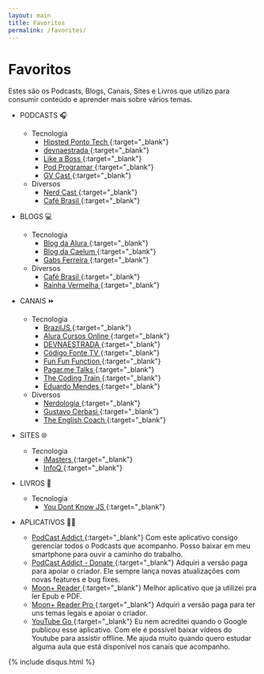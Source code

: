 ```yaml
---
layout: main
title: Favoritos
permalink: /favorites/
---
```


# Favoritos
Estes são os Podcasts, Blogs, Canais, Sites e Livros que utilizo para consumir conteúdo e aprender mais sobre vários temas.

* PODCASTS 🎧
    + Tecnologia
        - [Hipsted Ponto Tech <i class="fa fa-external-link-square" aria-hidden="true"></i>](https://hipsters.tech/){:target="_blank"}
        - [devnaestrada <i class="fa fa-external-link-square" aria-hidden="true"></i>](https://devnaestrada.com.br/){:target="_blank"}
        - [Like a Boss <i class="fa fa-external-link-square" aria-hidden="true"></i>](https://www.likeaboss.com.br/){:target="_blank"}
        - [Pod Programar <i class="fa fa-external-link-square" aria-hidden="true"></i>](https://mundopodcast.com.br/podprogramar/){:target="_blank"}
        - [GV Cast <i class="fa fa-external-link-square" aria-hidden="true"></i>](https://geracaodevalor.com/gvcast/){:target="_blank"}
    + Diversos
        - [Nerd Cast <i class="fa fa-external-link-square" aria-hidden="true"></i>](https://jovemnerd.com.br/nerdcast/){:target="_blank"}
        - [Café Brasil <i class="fa fa-external-link-square" aria-hidden="true"></i>](http://www.portalcafebrasil.com.br/podcasts/){:target="_blank"}

* BLOGS 💻
    + Tecnologia
        - [Blog da Alura <i class="fa fa-external-link-square" aria-hidden="true"></i>](http://blog.alura.com.br//){:target="_blank"}
        - [Blog da Caelum <i class="fa fa-external-link-square" aria-hidden="true"></i>](http://blog.caelum.com.br/){:target="_blank"}
        - [Gabs Ferreira <i class="fa fa-external-link-square" aria-hidden="true"></i>](http://gabsferreira.com/){:target="_blank"}
    + Diversos
        - [Café Brasil <i class="fa fa-external-link-square" aria-hidden="true"></i>](http://www.portalcafebrasil.com.br/todos/artigos/){:target="_blank"}
        - [Rainha Vermelha <i class="fa fa-external-link-square" aria-hidden="true"></i>](http://scienceblogs.com.br/rainha/){:target="_blank"}

* CANAIS ⏩
    + Tecnologia
        - [BrazilJS <i class="fa fa-external-link-square" aria-hidden="true"></i>](https://www.youtube.com/user/BrazilJS){:target="_blank"}
        - [Alura Cursos Online <i class="fa fa-external-link-square" aria-hidden="true"></i>](https://www.youtube.com/channel/UCo7EHzKF2zDFWszw7Dg4mPw){:target="_blank"}
        - [DEVNAESTRADA <i class="fa fa-external-link-square" aria-hidden="true"></i>](https://www.youtube.com/channel/UCtIygB7LtILSFWR0kxtZC-A){:target="_blank"}
        - [Código Fonte TV <i class="fa fa-external-link-square" aria-hidden="true"></i>](https://www.youtube.com/channel/UCFuIUoyHB12qpYa8JpxoxowA){:target="_blank"}
        - [Fun Fun Function <i class="fa fa-external-link-square" aria-hidden="true"></i>](https://www.youtube.com/channel/UCO1cgjhGzsSYb1rsB4bFe4Q){:target="_blank"}
        - [Pagar.me Talks <i class="fa fa-external-link-square" aria-hidden="true"></i>](https://www.youtube.com/channel/UCNhSCufrcOMeFvzEM7tt9Lw){:target="_blank"}
        - [The Coding Train <i class="fa fa-external-link-square" aria-hidden="true"></i>](https://www.youtube.com/channel/UCvjgXvBlbQiydffZU7m1_aw){:target="_blank"}
        - [Eduardo Mendes <i class="fa fa-external-link-square" aria-hidden="true"></i>](https://www.youtube.com/channel/UCAaKeg-BocRqphErdtIUFFw){:target="_blank"}
    + Diversos
        - [Nerdologia <i class="fa fa-external-link-square" aria-hidden="true"></i>](https://www.youtube.com/channel/UClu474HMt895mVxZdlIHXEA){:target="_blank"}
        - [Gustavo Cerbasi <i class="fa fa-external-link-square" aria-hidden="true"></i>](https://www.youtube.com/channel/UC_mSfchV-fgpPy-vuwML8_A){:target="_blank"}
        - [The English Coach <i class="fa fa-external-link-square" aria-hidden="true"></i>](https://www.youtube.com/channel/UC-g0gSStENkYPXFRsKrlvyA){:target="_blank"}
    
* SITES 🌐
    + Tecnologia
        - [iMasters <i class="fa fa-external-link-square" aria-hidden="true"></i>](https://imasters.com.br/){:target="_blank"}
        - [InfoQ <i class="fa fa-external-link-square" aria-hidden="true"></i>](https://www.infoq.com/br){:target="_blank"}
        
* LIVROS 📘
    + Tecnologia
        - [You Dont Know JS <i class="fa fa-external-link-square" aria-hidden="true"></i>](https://github.com/getify/You-Dont-Know-JS){:target="_blank"}
        
* APLICATIVOS 👨‍💻
    - [PodCast Addict <i class="fa fa-external-link-square" aria-hidden="true"></i>](https://play.google.com/store/apps/details?id=com.bambuna.podcastaddict){:target="_blank"} Com este aplicativo consigo gerenciar todos o Podcasts que acompanho. Posso baixar em meu smartphone para ouvir a caminho do trabalho.
    - [PodCast Addict - Donate <i class="fa fa-external-link-square" aria-hidden="true"></i>](https://play.google.com/store/apps/details?id=com.bambuna.podcastaddictdonate){:target="_blank"} Adquiri a versão paga para apoiar o criador. Ele sempre lança novas atualizações com novas features e bug fixes.
    - [Moon+ Reader <i class="fa fa-external-link-square" aria-hidden="true"></i>](https://play.google.com/store/apps/details?id=com.flyersoft.moonreader){:target="_blank"} Melhor aplicativo que ja utilizei pra ler Epub e PDF.
    - [Moon+ Reader Pro <i class="fa fa-external-link-square" aria-hidden="true"></i>](https://play.google.com/store/apps/details?id=com.flyersoft.moonreaderp){:target="_blank"} Adquiri a versão paga para ter uns temas legais e apoiar o criador.
    - [YouTube Go <i class="fa fa-external-link-square" aria-hidden="true"></i>](https://play.google.com/store/apps/details?id=com.google.android.apps.youtube.mango){:target="_blank"} Eu nem acreditei quando o Google publicou esse aplicativo. Com ele é possível baixar vídeos do Youtube para assistir offline. Me ajuda muito quando quero estudar alguma aula que está disponível nos canais que acompanho.
    
       
        
<div class="discus-content">
    <div class="wrap-content">
        {% include disqus.html %}
    </div>
</div>      